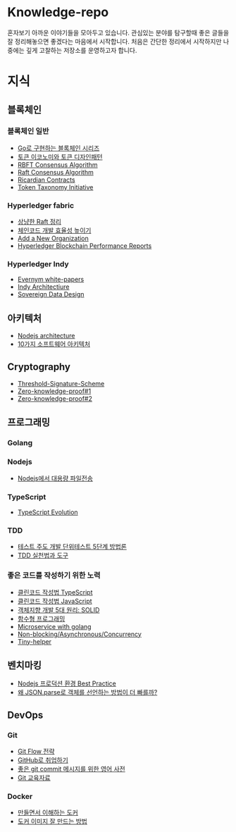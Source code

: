 ﻿# Knowledge-repo
혼자보기 아까운 이야기들을 모아두고 있습니다. 관심있는 분야를 탐구할때 좋은 글들을 잘 정리해놓으면 좋겠다는 마음에서 시작합니다.
처음은 간단한 정리에서 시작하지만 나중에는 깊게 고찰하는 저장소를 운영하고자 합니다.

# 지식
## 블록체인
### 블록체인 일반
 - [Go로 구현하는 블록체인 시리즈](https://mingrammer.com/building-blockchain-in-go-part-1/)
 - [토큰 이코노미와 토큰 디자인패턴](https://medium.com/@isp1195/%ED%86%A0%ED%81%B0-%EB%94%94%EC%9E%90%EC%9D%B8-%ED%8C%A8%ED%84%B4-%EC%8B%9C%EB%A6%AC%EC%A6%88-1-%ED%86%A0%ED%81%B0-%EC%9D%B4%EC%BD%94%EB%85%B8%EB%AF%B8%EC%9D%98-%EC%A4%91%EC%9A%94%EC%84%B1%EA%B3%BC-%ED%86%A0%ED%81%B0-%EB%94%94%EC%9E%90%EC%9D%B8-%ED%8C%A8%ED%84%B4-token-design-pattern-725a637ee74a)
 - [RBFT Consensus Algorithm](https://pakupaku.me/plaublin/rbft/5000a297.pdf)
 - [Raft Consensus Algorithm](https://raft.github.io/)
 - [Ricardian Contracts](http://www.webfunds.org/guide/ricardian_implementations.html)
 - [Token Taxonomy Initiative](https://tokentaxonomy.org/)
 
### Hyperledger fabric
 - [상냥한 Raft 정리](https://suckzoo.github.io/tech/2018/01/03/raft-1.html)
 - [체인코드 개발 효율성 높이기](https://developer.ibm.com/kr/author/kimhs25/)
 - [Add a New Organization](https://medium.com/@kctheservant/add-a-new-organization-on-existing-hyperledger-fabric-network-2c9e303955b2)
 - [Hyperledger Blockchain Performance Reports](https://hyperledger.github.io/caliper-benchmarks/)
 
### Hyperledger Indy
 - [Evernym white-papers](https://www.evernym.com/white-papers/)
 - [Indy Architectiure](https://www.ernesto.net/hyperledger-indy-architecture)
 - [Sovereign Data Design](https://docs.google.com/presentation/d/1X6F9QVG8M4PqQQLLL_5I6aQ5z7CCpYyYHBNKYMlsqXc/edit#slide=id.p)

## 아키텍처
 - [Nodejs architecture](https://dev.to/santypk4/bulletproof-node-js-project-architecture-4epf)
 - [10가지 소프트웨어 아키텍처](https://mingrammer.com/translation-10-common-software-architectural-patterns-in-a-nutshell/)
 
## Cryptography
 - [Threshold-Signature-Scheme](https://github.com/Turing-Chain/TSSKit-Threshold-Signature-Scheme-Toolkit)
 - [Zero-knowledge-proof#1](https://medium.com/decipher-media/zero-knowledge-proof-chapter-1-introduction-to-zero-knowledge-proof-zk-snarks-6475f5e9b17b)
 - [Zero-knowledge-proof#2](https://medium.com/decipher-media/zero-knowledge-proof-chapter-2-deep-dive-into-zk-snarks-f8b16e1b7b4c)

## 프로그래밍

### Golang
### Nodejs
 - [Nodejs에서 대용량 파일전송](https://firejune.com/1716/Node.JS%EC%97%90%EC%84%9C+%EB%8C%80%EC%9A%A9%EB%9F%89+%ED%8C%8C%EC%9D%BC+%EC%A0%84%EC%86%A1%EC%9D%84+%EB%AF%B8%EC%B9%9C%EB%93%AF+%EB%B9%A0%EB%A5%B4%EA%B2%8C)
### TypeScript
 - [TypeScript Evolution](https://mariusschulz.com/blog/series/typescript-evolution)
### TDD
 - [테스트 주도 개발 단위테스트 5단계 방법론](https://medium.com/@cmygray/%EB%B2%88%EC%97%AD-%EC%89%AC%EC%9A%B4-%ED%85%8C%EC%8A%A4%ED%8A%B8-%EC%A3%BC%EB%8F%84-%EA%B0%9C%EB%B0%9C%EA%B3%BC-%EB%8B%A8%EC%9C%84-%ED%85%8C%EC%8A%A4%ED%8A%B8%EB%A5%BC-%EC%9C%84%ED%95%9C-5%EB%8B%A8%EA%B3%84-%EB%B0%A9%EB%B2%95%EB%A1%A0-b82fea6c8d90)
 - [TDD 실천법과 도구](https://repo.yona.io/doortts/blog/issue/1)

### 좋은 코드를 작성하기 위한 노력
 - [클린코드 작성법 TypeScript](https://github.com/labs42io/clean-code-typescript)
 - [클린코드 작성법 JavaScript](https://github.com/ryanmcdermott/clean-code-javascript)
 - [객체지향 개발 5대 원리: SOLID](http://www.nextree.co.kr/p6960/)
 - [함수형 프로그래밍](https://github.com/FEDevelopers/tech.description/wiki/%ED%95%A8%EC%88%98%ED%98%95-%ED%94%84%EB%A1%9C%EA%B7%B8%EB%9E%98%EB%A8%B8%EA%B0%80-%EB%90%98%EA%B3%A0-%EC%8B%B6%EB%8B%A4%EA%B3%A0%3F-(Part-1))
 - [Microservice with golang](https://dzone.com/articles/create-versatile-microservices-in-golang-part-1)
 - [Non-blocking/Asynchronous/Concurrency](https://tech.peoplefund.co.kr/2017/08/02/non-blocking-asynchronous-concurrency.html)
 - [Tiny-helper](https://tiny-helpers.dev/)
 
## 벤치마킹
 - [Nodejs 프로덕션 환경 Best Practice](https://blog.ull.im/engineering/2019/03/31/node-js-production-best-practices.html)
 - [왜 JSON.parse로 객체를 선언하는 방법이 더 빠를까?](https://wormwlrm.github.io/2019/12/04/Why-JSON-parse-is-faster-than-object-literal.html)

## DevOps

### Git
 - [Git Flow 전략](http://woowabros.github.io/experience/2017/10/30/baemin-mobile-git-branch-strategy.html)
 - [GitHub로 취업하기](https://sujinlee.me/professional-github/)
 - [좋은 git commit 메시지를 위한 영어 사전](https://blog.ull.im/engineering/2019/03/10/logs-on-git.html)
 - [Git 교육자료](https://johngrib.github.io/wiki/git-tutorial/)
 
### Docker
 - [만들면서 이해하는 도커](https://www.44bits.io/ko/post/how-docker-image-work)
 - [도커 이미지 잘 만드는 방법](https://jonnung.dev/docker/2020/04/08/optimizing-docker-images/)
